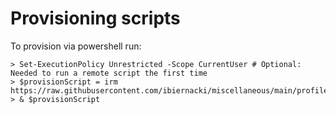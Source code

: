 # Provisioning scripts
To provision via powershell run:
``` 
> Set-ExecutionPolicy Unrestricted -Scope CurrentUser # Optional: Needed to run a remote script the first time
> $provisionScript = irm https://raw.githubusercontent.com/ibiernacki/miscellaneous/main/profile/pwsh/provision.ps1
> & $provisionScript
```
